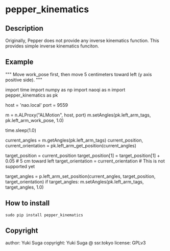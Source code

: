 # pepper_kinematics

## Description 

Originally, Pepper does not provide any inverse kinematics function. This provides simple inverse kinematics funciton.

## Example

   """
   Move work_pose first, then move 5 centimeters toward left (y axis positive side).
   """
   
   import time
   import numpy as np
   import naoqi as n
   import pepper_kinematics as pk
   
   host = 'nao.local'
   port = 9559
   
   m = n.ALProxy("ALMotion", host, port)
   m.setAngles(pk.left_arm_tags, pk.left_arm_work_pose, 1.0)
   
   time.sleep(1.0)

   current_angles = m.getAngles(pk.left_arm_tags)
   current_position, current_orientation = pk.left_arm_get_position(current_angles)

   target_position = current_position
   target_position[1] = target_position[1] + 0.05 # 5 cm toward left
   target_orientation = current_orientation # This is not supported yet

   target_angles = p.left_arm_set_position(current_angles, target_position, target_orientation)
   if target_angles:
       m.setAngles(pk.left_arm_tags, target_angles, 1.0)


## How to install
    sudo pip install pepper_kinematics

## Copyright
author: Yuki Suga
copyright: Yuki Suga @ ssr.tokyo
license: GPLv3

